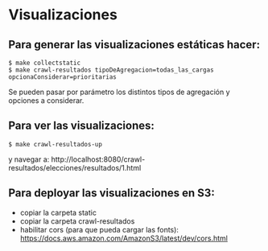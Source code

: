 # Visualizaciones

## Para generar las visualizaciones estáticas hacer:
```
$ make collectstatic
$ make crawl-resultados tipoDeAgregacion=todas_las_cargas opcionaConsiderar=prioritarias
```
Se pueden pasar por parámetro los distintos tipos de agregación y opciones a considerar.

## Para ver las visualizaciones:
```
$ make crawl-resultados-up
```
y navegar a: http://localhost:8080/crawl-resultados/elecciones/resultados/1.html

## Para deployar las visualizaciones en S3:
* copiar la carpeta static
* copiar la carpeta crawl-resultados
* habilitar cors (para que pueda cargar las fonts): https://docs.aws.amazon.com/AmazonS3/latest/dev/cors.html
